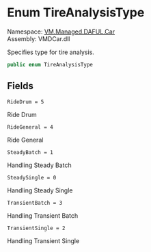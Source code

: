 # Enum TireAnalysisType

Namespace: [VM.Managed.DAFUL.Car](VM.Managed.DAFUL.Car.md)  
Assembly: VMDCar.dll  

Specifies type for tire analysis.

```csharp
public enum TireAnalysisType
```

## Fields

`RideDrum = 5` 

Ride Drum



`RideGeneral = 4` 

Ride General



`SteadyBatch = 1` 

Handling Steady Batch



`SteadySingle = 0` 

Handling Steady Single



`TransientBatch = 3` 

Handling Transient Batch



`TransientSingle = 2` 

Handling Transient Single




